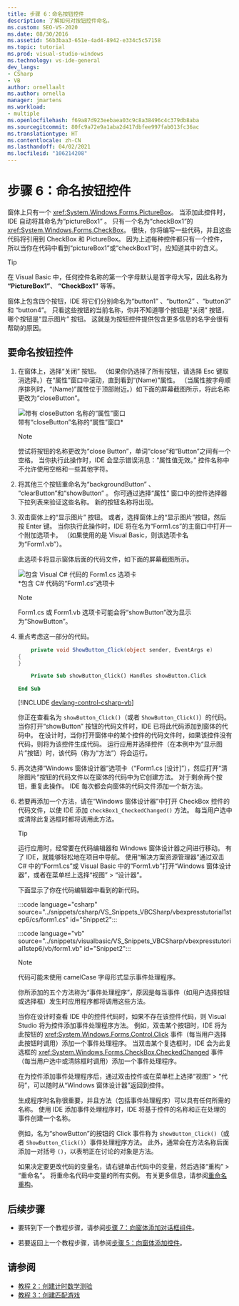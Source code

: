 ```yaml
---
title: 步骤 6：命名按钮控件
description: 了解如何对按钮控件命名。
ms.custom: SEO-VS-2020
ms.date: 08/30/2016
ms.assetid: 56b3baa3-651e-4ad4-8942-e334c5c57158
ms.topic: tutorial
ms.prod: visual-studio-windows
ms.technology: vs-ide-general
dev_langs:
- CSharp
- VB
author: ornellaalt
ms.author: ornella
manager: jmartens
ms.workload:
- multiple
ms.openlocfilehash: f69a87d923eebaea03c9c8a38496c4c379db8aba
ms.sourcegitcommit: 80fc9a72e9a1aba2d417dbfee997fab013fc36ac
ms.translationtype: HT
ms.contentlocale: zh-CN
ms.lasthandoff: 04/02/2021
ms.locfileid: "106214208"
---
```

# <a name="step-6-name-your-button-controls"></a>步骤 6：命名按钮控件

窗体上只有一个 <xref:System.Windows.Forms.PictureBox>。 当添加此控件时，IDE 自动将其命名为“pictureBox1” 。 只有一个名为“checkBox1”的 <xref:System.Windows.Forms.CheckBox>。 很快，你将编写一些代码，并且这些代码将引用到 CheckBox 和 PictureBox。 因为上述每种控件都只有一个控件，所以当你在代码中看到“pictureBox1”或“checkBox1”时，应知道其中的含义。

> [!TIP]
> 在 Visual Basic 中，任何控件名称的第一个字母默认是首字母大写，因此名称为 **“PictureBox1”**、 **“CheckBox1”** 等等。

窗体上包含四个按钮，IDE 将它们分别命名为“button1” 、“button2” 、“button3” 和 “button4”。 只看这些按钮的当前名称，你并不知道哪个按钮是“关闭”  按钮，哪个按钮是“显示图片”  按钮。 这就是为按钮控件提供包含更多信息的名字会很有帮助的原因。

## <a name="to-name-your-button-controls"></a>要命名按钮控件

1. 在窗体上，选择“关闭”  按钮。 （如果你仍选择了所有按钮，请选择 Esc 键取消选择。）在“属性”窗口中滚动，直到看到“(Name)”属性。  （当属性按字母顺序排列时，“(Name)”属性位于顶部附近。）如下面的屏幕截图所示，将此名称更改为“closeButton”。

    ![带有 closeButton 名称的“属性”窗口](../ide/media/express_setnameproperty.png)<br>带有“closeButton”名称的“属性”窗口*

    > [!NOTE]
    > 尝试将按钮的名称更改为“close Button”，单词“close”和“Button”之间有一个空格。 当你执行此操作时，IDE 会显示错误消息：“属性值无效。” 控件名称中不允许使用空格和一些其他字符。

1. 将其他三个按钮重命名为“backgroundButton” 、 “clearButton”和“showButton” 。
你可通过选择“属性”  窗口中的控件选择器下拉列表来验证这些名称。 新的按钮名称将出现。

1. 双击窗体上的“显示图片”  按钮。 或者，选择窗体上的“显示图片”按钮，然后按 Enter 键。 当你执行此操作时，IDE 将在名为“Form1.cs”的主窗口中打开一个附加选项卡。 （如果使用的是 Visual Basic，则该选项卡名为“Form1.vb”）。

   此选项卡将显示窗体后面的代码文件，如下面的屏幕截图所示。

    ![包含 Visual C&#35; 代码的 Form1.cs 选项卡](../ide/media/express_showbuttoncode.png)<br>
*包含 C# 代码的“Form1.cs”选项卡

    > [!NOTE]
    > Form1.cs 或 Form1.vb 选项卡可能会将“showButton”改为显示为“ShowButton”。

1. 重点考虑这一部分的代码。

    ```csharp
        private void ShowButton_Click(object sender, EventArgs e)
    {
    }
    ```

    ```vb
        Private Sub showButton_Click() Handles showButton.Click

    End Sub
    ```

   [!INCLUDE [devlang-control-csharp-vb](./includes/devlang-control-csharp-vb.md)]

   你正在查看名为 `showButton_Click()`（或者 `ShowButton_Click()`）的代码。 当你打开“showButton”  按钮的代码文件时，IDE 已将此代码添加到窗体的代码中。 在设计时，当你打开窗体中的某个控件的代码文件时，如果该控件没有代码，则将为该控件生成代码。 运行应用并选择控件（在本例中为“显示图片”按钮）时，该代码（称为“方法”）将会运行。

1. 再次选择“Windows 窗体设计器”选项卡（“Form1.cs [设计]”），然后打开“清除图片”按钮的代码文件以在窗体的代码中为它创建方法。 对于剩余两个按钮，重复此操作。 IDE 每次都会向窗体的代码文件添加一个新方法。

1. 若要再添加一个方法，请在“Windows 窗体设计器”中打开 CheckBox 控件的代码文件，以使 IDE 添加 `checkBox1_CheckedChanged()` 方法。 每当用户选中或清除此复选框时都将调用此方法。

   > [!TIP]
   > 运行应用时，经常要在代码编辑器和 Windows 窗体设计器之间进行移动。 有了 IDE，就能够轻松地在项目中导航。 使用“解决方案资源管理器”通过双击 C# 中的“Form1.cs”或 Visual Basic 中的“Form1.vb”打开“Windows 窗体设计器”，或者在菜单栏上选择“视图” > “设计器”。

    下面显示了你在代码编辑器中看到的新代码。

    :::code language="csharp" source="../snippets/csharp/VS_Snippets_VBCSharp/vbexpresstutorial1step6/cs/form1.cs" id="Snippet2":::

    :::code language="vb" source="../snippets/visualbasic/VS_Snippets_VBCSharp/vbexpresstutorial1step6/vb/form1.vb" id="Snippet2":::

    > [!NOTE]
    > 代码可能未使用 camelCase 字母形式显示事件处理程序。

    你所添加的五个方法称为“事件处理程序”，原因是每当事件（如用户选择按钮或选择框）发生时应用程序都将调用这些方法。

    当你在设计时查看 IDE 中的控件代码时，如果不存在该控件代码，则 Visual Studio 将为控件添加事件处理程序方法。 例如，双击某个按钮时，IDE 将为此按钮的 <xref:System.Windows.Forms.Control.Click> 事件（每当用户选择此按钮时调用）添加一个事件处理程序。 当双击某个复选框时，IDE 会为此复选框的 <xref:System.Windows.Forms.CheckBox.CheckedChanged> 事件（每当用户选中或清除框时调用）添加一个事件处理程序。

    在为控件添加事件处理程序后，通过双击控件或在菜单栏上选择“视图” > “代码”，可以随时从“Windows 窗体设计器”返回到控件。

    生成程序时名称很重要，并且方法（包括事件处理程序）可以具有任何所需的名称。 使用 IDE 添加事件处理程序时，IDE 将基于控件的名称和正在处理的事件创建一个名称。

    例如，名为“showButton”的按钮的 Click 事件称为 `showButton_Click()`（或者 `ShowButton_Click()`）事件处理程序方法。 此外，通常会在方法名称后面添加一对括号 `()`，以表明正在讨论的对象是方法。

    如果决定要更改代码的变量名，请右键单击代码中的变量，然后选择“重构” > “重命名”。 将重命名代码中变量的所有实例。 有关更多信息，请参阅[重命名重构](../ide/reference/rename.md)。

## <a name="next-steps"></a>后续步骤

* 要转到下一个教程步骤，请参阅[步骤 7：向窗体添加对话框组件](../ide/step-7-add-dialog-components-to-your-form.md)。

* 若要返回上一个教程步骤，请参阅[步骤 5：向窗体添加控件](../ide/step-5-add-controls-to-your-form.md)。

## <a name="see-also"></a>请参阅

* [教程 2：创建计时数学测验](tutorial-2-create-a-timed-math-quiz.md)
* [教程 3：创建匹配游戏](tutorial-3-create-a-matching-game.md)
